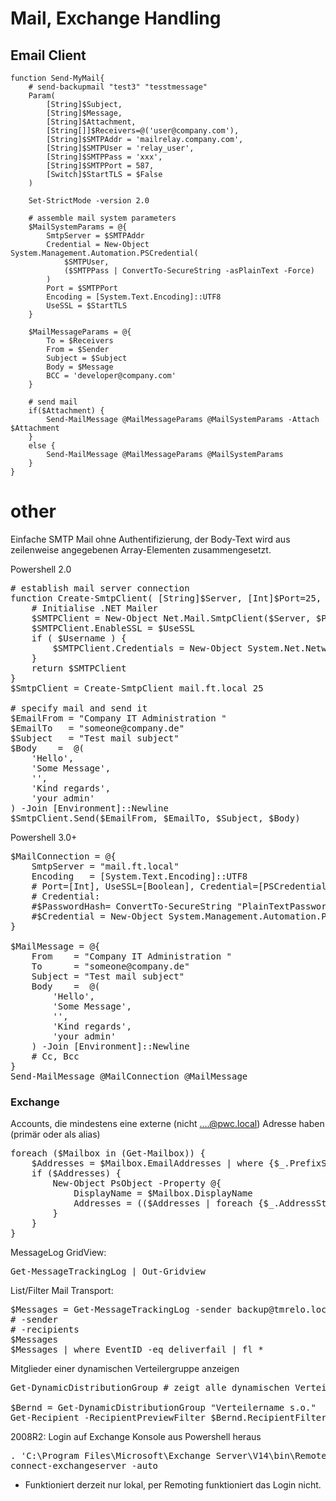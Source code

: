 # Mail, Exchange Handling

## Email Client
```
function Send-MyMail{
    # send-backupmail "test3" "tesstmessage"
    Param(
        [String]$Subject,
        [String]$Message,
        [String]$Attachment,
        [String[]]$Receivers=@('user@company.com'),
        [String]$SMTPAddr = 'mailrelay.company.com',
        [String]$SMTPUser = 'relay_user',
        [String]$SMTPPass = 'xxx',
        [String]$SMTPPort = 587,
        [Switch]$StartTLS = $False
    )

    Set-StrictMode -version 2.0

    # assemble mail system parameters
    $MailSystemParams = @{
        SmtpServer = $SMTPAddr
        Credential = New-Object System.Management.Automation.PSCredential(
            $SMTPUser,
            ($SMTPPass | ConvertTo-SecureString -asPlainText -Force)
        )
        Port = $SMTPPort
        Encoding = [System.Text.Encoding]::UTF8
        UseSSL = $StartTLS
    }

    $MailMessageParams = @{
        To = $Receivers
        From = $Sender
        Subject = $Subject
        Body = $Message
        BCC = 'developer@company.com'
    }

    # send mail
    if($Attachment) {
        Send-MailMessage @MailMessageParams @MailSystemParams -Attach $Attachment
    }
    else {
        Send-MailMessage @MailMessageParams @MailSystemParams
    }
}
```

# other
Einfache SMTP Mail ohne Authentifizierung, der Body-Text wird aus zeilenweise angegebenen Array-Elementen zusammengesetzt.

Powershell 2.0

<pre># establish mail server connection
function Create-SmtpClient( [String]$Server, [Int]$Port=25, [Boolean]$UseSSL=$False, [String]$Username=$Null, [String]$Password=$Null ) {
    # Initialise .NET Mailer
    $SMTPClient = New-Object Net.Mail.SmtpClient($Server, $Port)
    $SMTPClient.EnableSSL = $UseSSL
    if ( $Username ) {
        $SMTPClient.Credentials = New-Object System.Net.NetworkCredential($CredUser, $CredPassword)
    }
    return $SMTPClient
}
$SmtpClient = Create-SmtpClient mail.ft.local 25

# specify mail and send it
$EmailFrom = "Company IT Administration <admin@company.de>"
$EmailTo   = "someone@company.de"
$Subject   = "Test mail subject"
$Body    =  @(
    'Hello',
    'Some Message',
    '',
    'Kind regards',
    'your admin'
) -Join [Environment]::Newline
$SmtpClient.Send($EmailFrom, $EmailTo, $Subject, $Body)</pre>

Powershell 3.0+

<pre>$MailConnection = @{       
    SmtpServer = "mail.ft.local"
    Encoding   = [System.Text.Encoding]::UTF8
    # Port=[Int], UseSSL=[Boolean], Credential=[PSCredential], BodyAsHtml=[Boolean]
    # Credential:
    #$PasswordHash= ConvertTo-SecureString "PlainTextPassword" -AsPlainText -Force
    #$Credential = New-Object System.Management.Automation.PSCredential ("username", $PasswordHash)
}

$MailMessage = @{
    From    = "Company IT Administration <admin@company.de>"
    To      = "someone@company.de"
    Subject = "Test mail subject"
    Body    =  @(
        'Hello',
        'Some Message',
        '',
        'Kind regards',
        'your admin'
    ) -Join [Environment]::Newline
    # Cc, Bcc
}
Send-MailMessage @MailConnection @MailMessage</pre>

### Exchange

Accounts, die mindestens eine externe (nicht ....@pwc.local) Adresse haben (primär oder als alias)

<pre>foreach ($Mailbox in (Get-Mailbox)) {
    $Addresses = $Mailbox.EmailAddresses | where {$_.PrefixString -like 'SMTP' -and -not $_.AddressString.endswith('@pwc.local')}
    if ($Addresses) {
        New-Object PsObject -Property @{
            DisplayName = $Mailbox.DisplayName
            Addresses = (($Addresses | foreach {$_.AddressString} ) -join ';')
        }
    }
}
</pre>

MessageLog GridView:

<pre>Get-MessageTrackingLog | Out-Gridview
</pre>

List/Filter Mail Transport:

<pre>$Messages = Get-MessageTrackingLog -sender backup@tmrelo.local -resultsize unlimited | sort -property timestamp
# -sender
# -recipients
$Messages
$Messages | where EventID -eq deliverfail | fl *</pre>

Mitglieder einer dynamischen Verteilergruppe anzeigen

<pre>Get-DynamicDistributionGroup # zeigt alle dynamischen Verteiler

$Bernd = Get-DynamicDistributionGroup "Verteilername s.o."
Get-Recipient -RecipientPreviewFilter $Bernd.RecipientFilter</pre>

2008R2: Login auf Exchange Konsole aus Powershell heraus

<pre>. 'C:\Program Files\Microsoft\Exchange Server\V14\bin\RemoteExchange.ps1'
connect-exchangeserver -auto
</pre>

<div class="errormsg systemmsg" id="sessionMsg">

<div class="inner">

*   Funktioniert derzeit nur lokal, per Remoting funktioniert das Login nicht.

</div>

</div>
